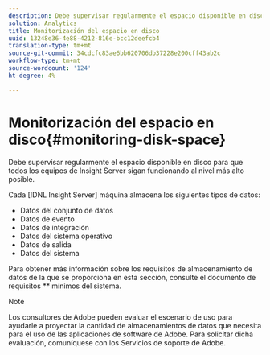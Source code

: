```yaml
---
description: Debe supervisar regularmente el espacio disponible en disco para que todos los equipos de Insight Server sigan funcionando al nivel más alto posible.
solution: Analytics
title: Monitorización del espacio en disco
uuid: 13248e36-4e88-4212-816e-bcc12deefcb4
translation-type: tm+mt
source-git-commit: 34cdcfc83ae6bb620706db37228e200cff43ab2c
workflow-type: tm+mt
source-wordcount: '124'
ht-degree: 4%

---
```



# Monitorización del espacio en disco{#monitoring-disk-space}

Debe supervisar regularmente el espacio disponible en disco para que todos los equipos de Insight Server sigan funcionando al nivel más alto posible.

Cada [!DNL Insight Server] máquina almacena los siguientes tipos de datos:

* Datos del conjunto de datos
* Datos de evento
* Datos de integración
* Datos del sistema operativo
* Datos de salida
* Datos del sistema

Para obtener más información sobre los requisitos de almacenamiento de datos de la que se proporciona en esta sección, consulte el documento de requisitos ** mínimos del sistema.

>[!NOTE]
>
>Los consultores de Adobe pueden evaluar el escenario de uso para ayudarle a proyectar la cantidad de almacenamientos de datos que necesita para el uso de las aplicaciones de software de Adobe. Para solicitar dicha evaluación, comuníquese con los Servicios de soporte de Adobe.


